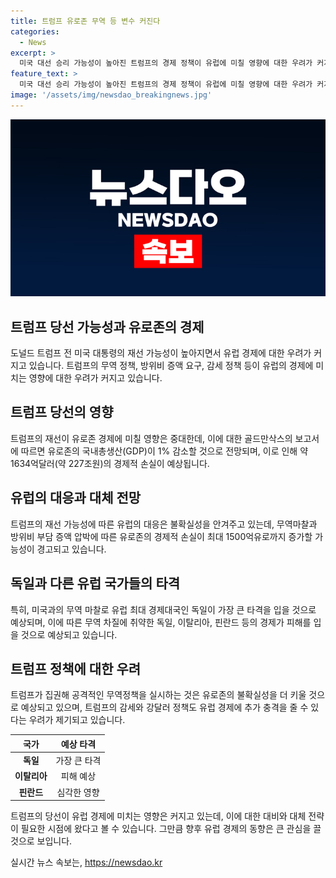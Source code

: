 ```yaml
---
title: 트럼프 유로존 무역 등 변수 커진다
categories:
  - News
excerpt: >
  미국 대선 승리 가능성이 높아진 트럼프의 경제 정책이 유럽에 미칠 영향에 대한 우려가 커지고 있다. 투자은행 골드만삭스는 트럼프의 당선으로 유럽의 GDP가 1% 감소할 것으로 예측하며, 최대 227조원의 경제적 손실이 초래될 수 있다고 보고했다. 무역마찰과 방위비 부담 증액으로 인해 유럽의 산업생산과 무역이 영향을 받을 우려가 나타나고 있으며, 감세와 강달러 정책도 추가로 충격을 줄 것으로 경고하고 있다. 현재 트럼프의 대선 승리 가능성은 상당히 높아지고 있으며, 이에 따른 경제적 영향에 대한 우려가 높아지고 있다.
feature_text: >
  미국 대선 승리 가능성이 높아진 트럼프의 경제 정책이 유럽에 미칠 영향에 대한 우려가 커지고 있다. 투자은행 골드만삭스는 트럼프의 당선으로 유럽의 GDP가 1% 감소할 것으로 예측하며, 최대 227조원의 경제적 손실이 초래될 수 있다고 보고했다. 무역마찰과 방위비 부담 증액으로 인해 유럽의 산업생산과 무역이 영향을 받을 우려가 나타나고 있으며, 감세와 강달러 정책도 추가로 충격을 줄 것으로 경고하고 있다. 현재 트럼프의 대선 승리 가능성은 상당히 높아지고 있으며, 이에 따른 경제적 영향에 대한 우려가 높아지고 있다.
image: '/assets/img/newsdao_breakingnews.jpg'
---
```


<p><img src="/assets/img/newsdao_breakingnews.jpg" alt="cryptoinkorea 속보" /></p>

<h2 data-ke-size="size26">트럼프 당선 가능성과 유로존의 경제</h2>

<p data-ke-size="size16">도널드 트럼프 전 미국 대통령의 재선 가능성이 높아지면서 유럽 경제에 대한 우려가 커지고 있습니다. 트럼프의 무역 정책, 방위비 증액 요구, 감세 정책 등이 유럽의 경제에 미치는 영향에 대한 우려가 커지고 있습니다.</p>

<h2 data-ke-size="size24">트럼프 당선의 영향</h2>

<p data-ke-size="size16">트럼프의 재선이 유로존 경제에 미칠 영향은 중대한데, 이에 대한 골드만삭스의 보고서에 따르면 유로존의 국내총생산(GDP)이 1% 감소할 것으로 전망되며, 이로 인해 약 1634억달러(약 227조원)의 경제적 손실이 예상됩니다.</p>

<h2 data-ke-size="size24">유럽의 대응과 대체 전망</h2>

<p data-ke-size="size16">트럼프의 재선 가능성에 따른 유럽의 대응은 불확실성을 안겨주고 있는데, 무역마찰과 방위비 부담 증액 압박에 따른 유로존의 경제적 손실이 최대 1500억유로까지 증가할 가능성이 경고되고 있습니다.</p>

<h2 data-ke-size="size24">독일과 다른 유럽 국가들의 타격</h2>

<p data-ke-size="size16">특히, 미국과의 무역 마찰로 유럽 최대 경제대국인 독일이 가장 큰 타격을 입을 것으로 예상되며, 이에 따른 무역 차질에 취약한 독일, 이탈리아, 핀란드 등의 경제가 피해를 입을 것으로 예상되고 있습니다.</p>

<h2 data-ke-size="size24">트럼프 정책에 대한 우려</h2>

<p data-ke-size="size16">트럼프가 집권해 공격적인 무역정책을 실시하는 것은 유로존의 불확실성을 더 키울 것으로 예상되고 있으며, 트럼프의 감세와 강달러 정책도 유럽 경제에 추가 충격을 줄 수 있다는 우려가 제기되고 있습니다.</p>

<table>
    <thead>
        <tr>
            <th style="text-align: center;">국가</th>
            <th style="text-align: center;">예상 타격</th>
        </tr>
    </thead>
    <tbody>
        <tr>
            <td style="text-align: center;"><b>독일</b></td>
            <td style="text-align: center;">가장 큰 타격</td>
        </tr>
        <tr>
            <td style="text-align: center;"><b>이탈리아</b></td>
            <td style="text-align: center;">피해 예상</td>
        </tr>
        <tr>
            <td style="text-align: center;"><b>핀란드</b></td>
            <td style="text-align: center;">심각한 영향</td>
        </tr>
    </tbody>
</table>

<p data-ke-size="size16">트럼프의 당선이 유럽 경제에 미치는 영향은 커지고 있는데, 이에 대한 대비와 대체 전략이 필요한 시점에 왔다고 볼 수 있습니다. 그만큼 향후 유럽 경제의 동향은 큰 관심을 끌 것으로 보입니다.</p>
실시간 뉴스 속보는, <a href="https://newsdao.kr" rel="dofollow">https://newsdao.kr</a>


